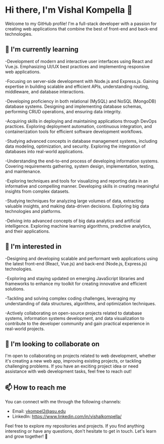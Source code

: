 # Hi there, I'm Vishal Kompella 👋

Welcome to my GitHub profile! I'm a full-stack developer with a passion for creating web applications that combine the best of front-end and back-end technologies.

## 🌱 I'm currently learning

-Development of modern and interactive user interfaces using React and Vue.js. Emphasizing UI/UX best practices and implementing responsive web applications.

-Focusing on server-side development with Node.js and Express.js. Gaining expertise in building scalable and efficient APIs, understanding routing, middleware, and database interactions.

-Developing proficiency in both relational (MySQL) and NoSQL (MongoDB) database systems. Designing and implementing database schemas, performing CRUD operations, and ensuring data integrity.

-Acquiring skills in deploying and maintaining applications through DevOps practices. Exploring deployment automation, continuous integration, and containerization tools for efficient software development workflows.

-Studying advanced concepts in database management systems, including data modeling, optimization, and security. Exploring the integration of databases into real-world applications.

-Understanding the end-to-end process of developing information systems. Covering requirements gathering, system design, implementation, testing, and maintenance.

-Exploring techniques and tools for visualizing and reporting data in an informative and compelling manner. Developing skills in creating meaningful insights from complex datasets.

-Studying techniques for analyzing large volumes of data, extracting valuable insights, and making data-driven decisions. Exploring big data technologies and platforms.

-Delving into advanced concepts of big data analytics and artificial intelligence. Exploring machine learning algorithms, predictive analytics, and their applications.


## 👀 I'm interested in

-Designing and developing scalable and performant web applications using the latest front-end (React, Vue.js) and back-end (Node.js, Express.js) technologies.

-Exploring and staying updated on emerging JavaScript libraries and frameworks to enhance my toolkit for creating innovative and efficient solutions.

-Tackling and solving complex coding challenges, leveraging my understanding of data structures, algorithms, and optimization techniques.

-Actively collaborating on open-source projects related to database systems, information systems development, and data visualization to contribute to the developer community and gain practical experience in real-world projects.

## 💞️ I'm looking to collaborate on

I'm open to collaborating on projects related to web development, whether it's creating a new web app, improving existing projects, or tackling challenging problems. If you have an exciting project idea or need assistance with web development tasks, feel free to reach out!

## 📫 How to reach me

You can connect with me through the following channels:

- Email: vkompel2@asu.edu
- LinkedIn: https://www.linkedin.com/in/vishalkompella/

Feel free to explore my repositories and projects. If you find anything interesting or have any questions, don't hesitate to get in touch. Let's learn and grow together! 🚀

<!---
VishCraft/VishCraft is a ✨ special ✨ repository because its `README.md` (this file) appears on your GitHub profile.
You can click the Preview link to take a look at your changes.
--->
